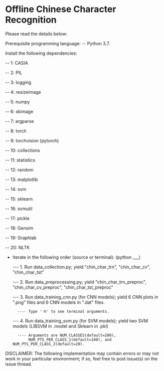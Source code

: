 # Offline Chinese Character Recognition
Please read the details below:

Prerequisite programming language: 
 -- Python 3.7.

Install the following dependencies: 

 -- 1: CASIA 

 -- 2: PIL 

 -- 3: logging

 -- 4: resizeimage

 -- 5: numpy

 -- 6: skimage

 -- 7: argparse

 -- 8: torch

 -- 9: torchvision (pytorch)

 -- 10: collections

 -- 11: statistics

 -- 12: random

 -- 13: matplotlib

 -- 14: svm

 -- 15: sklearn

 -- 16: svmutil

 -- 17: pickle

 -- 18: Gensim

 -- 19: Graphlab

 -- 20: NLTK
      
- Iterate in the following order (source or terminal): (python ___)

  --- 1. Run data_collection.py; yield "chin_char_trn", "chin_char_cv", "chin_char_tst"      
  
  --- 2. Run data_preprocessing.py; yield "chin_char_trn_preproc", "chin_char_cv_preproc", "chin_char_tst_preproc"
  
  --- 3. Run data_training_cnn.py (for CNN models); yield 6 CNN plots in ".png" files and 6 CNN models in ".dat" files.
        
        ---- Type '-h' to see terminal arguments. 
        
  --- 4. Run data_training_svm.py (for SVM models); yield two SVM models (LIBSVM in .model and Sklearn in .pkl)
        
        ---- Arguments are NUM_CLASSES(default=200), 
             NUM_PTS_PER_CLASS_1(default=100), and NUM_PTS_PER_CLASS_2(default=20).
        
       
DISCLAIMER: The following implementation may contain errors or may not work in your particular environment; 
            if so, feel free to post issue(s) on the issue thread.
